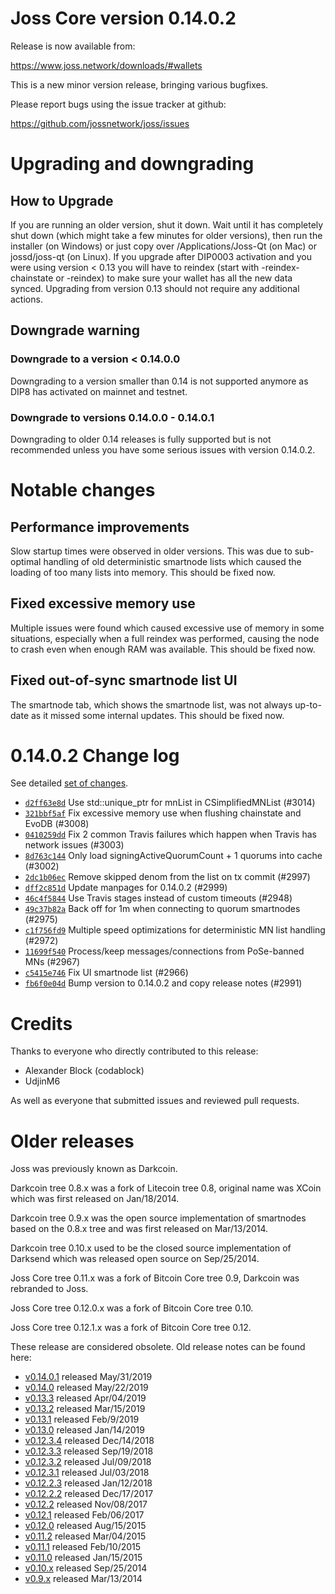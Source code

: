 Joss Core version 0.14.0.2
==========================

Release is now available from:

  <https://www.joss.network/downloads/#wallets>

This is a new minor version release, bringing various bugfixes.

Please report bugs using the issue tracker at github:

  <https://github.com/jossnetwork/joss/issues>


Upgrading and downgrading
=========================

How to Upgrade
--------------

If you are running an older version, shut it down. Wait until it has completely
shut down (which might take a few minutes for older versions), then run the
installer (on Windows) or just copy over /Applications/Joss-Qt (on Mac) or
jossd/joss-qt (on Linux). If you upgrade after DIP0003 activation and you were
using version < 0.13 you will have to reindex (start with -reindex-chainstate
or -reindex) to make sure your wallet has all the new data synced. Upgrading from
version 0.13 should not require any additional actions.

Downgrade warning
-----------------

### Downgrade to a version < 0.14.0.0

Downgrading to a version smaller than 0.14 is not supported anymore as DIP8 has
activated on mainnet and testnet.

### Downgrade to versions 0.14.0.0 - 0.14.0.1

Downgrading to older 0.14 releases is fully supported but is not
recommended unless you have some serious issues with version 0.14.0.2.

Notable changes
===============

Performance improvements
------------------------
Slow startup times were observed in older versions. This was due to sub-optimal handling of old
deterministic smartnode lists which caused the loading of too many lists into memory. This should be
fixed now.

Fixed excessive memory use
--------------------------
Multiple issues were found which caused excessive use of memory in some situations, especially when
a full reindex was performed, causing the node to crash even when enough RAM was available. This should
be fixed now.

Fixed out-of-sync smartnode list UI
------------------------------------
The smartnode tab, which shows the smartnode list, was not always up-to-date as it missed some internal
updates. This should be fixed now.

0.14.0.2 Change log
===================

See detailed [set of changes](https://github.com/jossnetwork/joss/compare/v0.14.0.1...joss:v0.14.0.2).

- [`d2ff63e8d`](https://github.com/jossnetwork/joss/commit/d2ff63e8d) Use std::unique_ptr for mnList in CSimplifiedMNList (#3014)
- [`321bbf5af`](https://github.com/jossnetwork/joss/commit/321bbf5af) Fix excessive memory use when flushing chainstate and EvoDB (#3008)
- [`0410259dd`](https://github.com/jossnetwork/joss/commit/0410259dd) Fix 2 common Travis failures which happen when Travis has network issues (#3003)
- [`8d763c144`](https://github.com/jossnetwork/joss/commit/8d763c144) Only load signingActiveQuorumCount + 1 quorums into cache (#3002)
- [`2dc1b06ec`](https://github.com/jossnetwork/joss/commit/2dc1b06ec) Remove skipped denom from the list on tx commit (#2997)
- [`dff2c851d`](https://github.com/jossnetwork/joss/commit/dff2c851d) Update manpages for 0.14.0.2 (#2999)
- [`46c4f5844`](https://github.com/jossnetwork/joss/commit/46c4f5844) Use Travis stages instead of custom timeouts (#2948)
- [`49c37b82a`](https://github.com/jossnetwork/joss/commit/49c37b82a) Back off for 1m when connecting to quorum smartnodes (#2975)
- [`c1f756fd9`](https://github.com/jossnetwork/joss/commit/c1f756fd9) Multiple speed optimizations for deterministic MN list handling (#2972)
- [`11699f540`](https://github.com/jossnetwork/joss/commit/11699f540) Process/keep messages/connections from PoSe-banned MNs (#2967)
- [`c5415e746`](https://github.com/jossnetwork/joss/commit/c5415e746) Fix UI smartnode list (#2966)
- [`fb6f0e04d`](https://github.com/jossnetwork/joss/commit/fb6f0e04d) Bump version to 0.14.0.2 and copy release notes (#2991)

Credits
=======

Thanks to everyone who directly contributed to this release:

- Alexander Block (codablock)
- UdjinM6

As well as everyone that submitted issues and reviewed pull requests.

Older releases
==============

Joss was previously known as Darkcoin.

Darkcoin tree 0.8.x was a fork of Litecoin tree 0.8, original name was XCoin
which was first released on Jan/18/2014.

Darkcoin tree 0.9.x was the open source implementation of smartnodes based on
the 0.8.x tree and was first released on Mar/13/2014.

Darkcoin tree 0.10.x used to be the closed source implementation of Darksend
which was released open source on Sep/25/2014.

Joss Core tree 0.11.x was a fork of Bitcoin Core tree 0.9,
Darkcoin was rebranded to Joss.

Joss Core tree 0.12.0.x was a fork of Bitcoin Core tree 0.10.

Joss Core tree 0.12.1.x was a fork of Bitcoin Core tree 0.12.

These release are considered obsolete. Old release notes can be found here:

- [v0.14.0.1](https://github.com/jossnetwork/joss/blob/master/doc/release-notes/joss/release-notes-0.14.0.1.md) released May/31/2019
- [v0.14.0](https://github.com/jossnetwork/joss/blob/master/doc/release-notes/joss/release-notes-0.14.0.md) released May/22/2019
- [v0.13.3](https://github.com/jossnetwork/joss/blob/master/doc/release-notes/joss/release-notes-0.13.3.md) released Apr/04/2019
- [v0.13.2](https://github.com/jossnetwork/joss/blob/master/doc/release-notes/joss/release-notes-0.13.2.md) released Mar/15/2019
- [v0.13.1](https://github.com/jossnetwork/joss/blob/master/doc/release-notes/joss/release-notes-0.13.1.md) released Feb/9/2019
- [v0.13.0](https://github.com/jossnetwork/joss/blob/master/doc/release-notes/joss/release-notes-0.13.0.md) released Jan/14/2019
- [v0.12.3.4](https://github.com/jossnetwork/joss/blob/master/doc/release-notes/joss/release-notes-0.12.3.4.md) released Dec/14/2018
- [v0.12.3.3](https://github.com/jossnetwork/joss/blob/master/doc/release-notes/joss/release-notes-0.12.3.3.md) released Sep/19/2018
- [v0.12.3.2](https://github.com/jossnetwork/joss/blob/master/doc/release-notes/joss/release-notes-0.12.3.2.md) released Jul/09/2018
- [v0.12.3.1](https://github.com/jossnetwork/joss/blob/master/doc/release-notes/joss/release-notes-0.12.3.1.md) released Jul/03/2018
- [v0.12.2.3](https://github.com/jossnetwork/joss/blob/master/doc/release-notes/joss/release-notes-0.12.2.3.md) released Jan/12/2018
- [v0.12.2.2](https://github.com/jossnetwork/joss/blob/master/doc/release-notes/joss/release-notes-0.12.2.2.md) released Dec/17/2017
- [v0.12.2](https://github.com/jossnetwork/joss/blob/master/doc/release-notes/joss/release-notes-0.12.2.md) released Nov/08/2017
- [v0.12.1](https://github.com/jossnetwork/joss/blob/master/doc/release-notes/joss/release-notes-0.12.1.md) released Feb/06/2017
- [v0.12.0](https://github.com/jossnetwork/joss/blob/master/doc/release-notes/joss/release-notes-0.12.0.md) released Aug/15/2015
- [v0.11.2](https://github.com/jossnetwork/joss/blob/master/doc/release-notes/joss/release-notes-0.11.2.md) released Mar/04/2015
- [v0.11.1](https://github.com/jossnetwork/joss/blob/master/doc/release-notes/joss/release-notes-0.11.1.md) released Feb/10/2015
- [v0.11.0](https://github.com/jossnetwork/joss/blob/master/doc/release-notes/joss/release-notes-0.11.0.md) released Jan/15/2015
- [v0.10.x](https://github.com/jossnetwork/joss/blob/master/doc/release-notes/joss/release-notes-0.10.0.md) released Sep/25/2014
- [v0.9.x](https://github.com/jossnetwork/joss/blob/master/doc/release-notes/joss/release-notes-0.9.0.md) released Mar/13/2014


